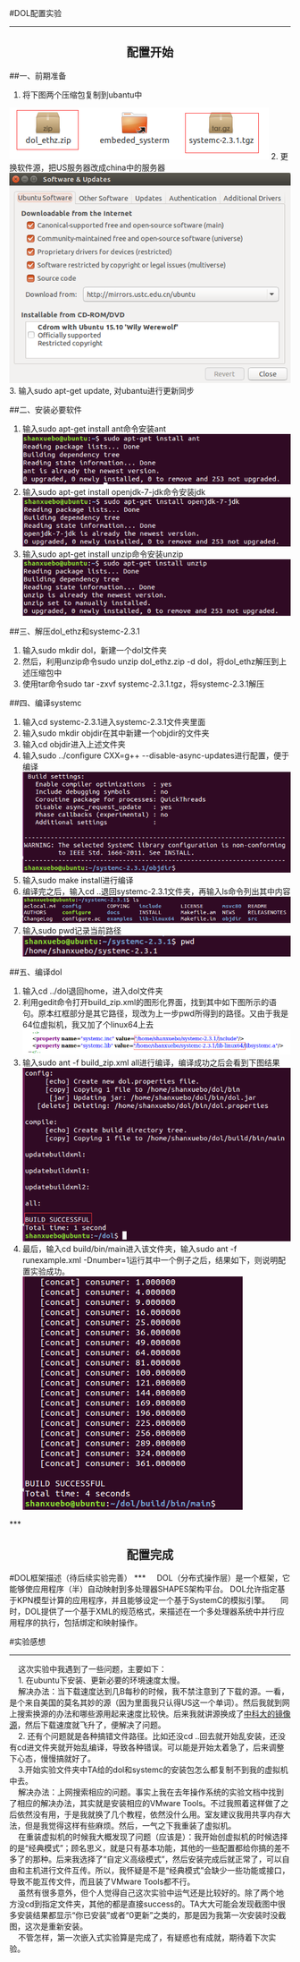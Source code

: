 #DOL配置实验
***

<h2 align = "center">配置开始</h2>
##一、前期准备

1. 将下图两个压缩包复制到ubantu中<br>
<img src="https://github.com/XueboShan/pictures/blob/master/emlab1/yasuobao.png"/>
2. 更换软件源，把US服务器改成china中的服务器
<img src="https://github.com/XueboShan/pictures/blob/master/emlab1/newsource.png"/>
3. 输入sudo apt-get update, 对ubantu进行更新同步

##二、安装必要软件
<ol>
<li>输入sudo apt-get install ant命令安装ant</li>
<img src="https://github.com/XueboShan/pictures/blob/master/emlab1/ant.png"/>
<li>输入sudo apt-get install openjdk-7-jdk命令安装jdk</li>
<img src="https://github.com/XueboShan/pictures/blob/master/emlab1/openjdk.png"/>
<li>输入sudo apt-get install unzip命令安装unzip</li>
<img src="https://github.com/XueboShan/pictures/blob/master/emlab1/unzip.png"/>
</ol>
##三、解压dol_ethz和systemc-2.3.1
<ol>
<li>输入sudo mkdir dol，新建一个dol文件夹</li>
<li>然后，利用unzip命令sudo unzip dol_ethz.zip -d dol，将dol_ethz解压到上述压缩包中</li>
<li>使用tar命令sudo tar -zxvf systemc-2.3.1.tgz，将systemc-2.3.1解压</li>
</ol>
##四、编译systemc
<ol>
<li>输入cd systemc-2.3.1进入systemc-2.3.1文件夹里面</li>
<li>输入sudo mkdir objdir在其中新建一个objdir的文件夹</li>
<li>输入cd objdir进入上述文件夹</li>
<li>输入sudo ../configure CXX=g++ --disable-async-updates进行配置，便于编译</li>
<img src="https://github.com/XueboShan/pictures/blob/master/emlab1/configure.png"/>
<li>输入sudo make install进行编译</li>
<li>编译完之后，输入cd ..退回systemc-2.3.1文件夹，再输入ls命令列出其中内容</li>
<img src="https://github.com/XueboShan/pictures/blob/master/emlab1/ls.png"/>
<li>输入sudo pwd记录当前路径</li>
<img src="https://github.com/XueboShan/pictures/blob/master/emlab1/pwd.png"/>
</ol>
##五、编译dol
<ol>
<li>输入cd ../dol退回home，进入dol文件夹</li>
<li>利用gedit命令打开build_zip.xml的图形化界面，找到其中如下图所示的语句。原本红框部分是其它路径，现改为上一步pwd所得到的路径。又由于我是64位虚拟机，我又加了个linux64上去</li>
<img src="https://github.com/XueboShan/pictures/blob/master/emlab1/after.png">
<li>输入sudo ant -f build_zip.xml all进行编译，编译成功之后会看到下图结果</li>
<img src="https://github.com/XueboShan/pictures/blob/master/emlab1/build.png">
<li>最后，输入cd build/bin/main进入该文件夹，输入sudo ant -f runexample.xml -Dnumber=1运行其中一个例子之后，结果如下，则说明配置实验成功。</li>
<img src="https://github.com/XueboShan/pictures/blob/master/emlab1/running.png">
</ol>
***
<h2 align = "center">配置完成</h2>
#DOL框架描述（待后续实验完善）
***
&#160;&#160;&#160;&#160;DOL（分布式操作层）是一个框架，它能够使应用程序（半）自动映射到多处理器SHAPES架构平台。
DOL允许指定基于KPN模型计算的应用程序，并且能够设定一个基于SystemC的模拟引擎。
&#160;&#160;&#160;&#160;同时，DOL提供了一个基于XML的规范格式，来描述在一个多处理器系统中并行应用程序的执行，包括绑定和映射操作。 

#实验感想
***
&#160;&#160;&#160;&#160;这次实验中我遇到了一些问题，主要如下：<br>
&#160;&#160;&#160;&#160;1. 在ubuntu下安装、更新必要的环境速度太慢。<br>
&#160;&#160;&#160;&#160;解决办法：当下载速度达到几B每秒的时候，我不禁注意到了下载的源。一看，是个来自美国的莫名其妙的源（因为里面我只认得US这一个单词）。然后我就到网上搜索换源的办法和哪些源用起来速度比较快。后来我就讲源换成了[中科大的镜像源](http://mirrors.ustc.edu.cn/ubuntu)，然后下载速度就飞升了，便解决了问题。<br>
&#160;&#160;&#160;&#160;2. 还有个问题就是各种搞错文件路径。比如还没cd ..回去就开始乱安装，还没有cd进文件夹就开始乱编译，导致各种错误。可以能是开始太着急了，后来调整下心态，慢慢搞就好了。<br>
&#160;&#160;&#160;&#160;3.开始实验文件夹中TA给的dol和systemc的安装包怎么都复制不到我的虚拟机中去。<br>
&#160;&#160;&#160;&#160;解决办法：上网搜索相应的问题。事实上我在去年操作系统的实验文档中找到了相应的解决办法，其实就是安装相应的VMware Tools。不过我照着这样做了之后依然没有用，于是我就换了几个教程，依然没什么用。室友建议我用共享内存大法，但是我觉得这样有些麻烦。然后，一气之下我重装了虚拟机。<br>
&#160;&#160;&#160;&#160;在重装虚拟机的时候我大概发现了问题（应该是）：我开始创虚拟机的时候选择的是“经典模式”；顾名思义，就是只有基本功能，其他的一些配置都给你搞的差不多了的那种。后来我选择了“自定义高级模式”，然后安装完成后就正常了，可以自由和主机进行文件互传。所以，我怀疑是不是“经典模式”会缺少一些功能或接口，导致不能互传文件，而且装了VMware Tools都不行。<br>
&#160;&#160;&#160;&#160;虽然有很多意外，但个人觉得自己这次实验中运气还是比较好的。除了两个地方没cd到指定文件夹，其他的都是直接success的。TA大大可能会发现截图中很多安装结果都显示“你已安装”或者“0更新”之类的，那是因为我第一次安装时没截图，这次是重新安装。<br>
&#160;&#160;&#160;&#160;不管怎样，第一次嵌入式实验算是完成了，有疑惑也有成就，期待着下次实验。<br>

